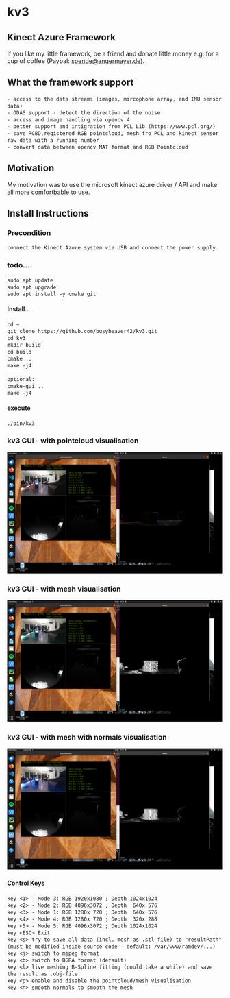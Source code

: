 # kv3
## Kinect Azure Framework
If you like my little framework, be a friend and donate little money 
e.g. for a cup of coffee (Paypal: spende@angermayer.de).

## What the framework support
    - access to the data streams (images, mircophone array, and IMU sensor data)
    - ODAS support - detect the direction of the noise
    - access and image handling via opencv 4
    - better support and intigration from PCL Lib (https://www.pcl.org/)
    - save RGBD,registered RGB pointcloud, mesh fro PCL and kinect sensor raw data with a running number
    - convert data between opencv MAT format and RGB Pointcloud


## Motivation 
My motivation was to use the microsoft kinect azure driver / API and make all more comfortbable to use.

## Install Instructions
### Precondition
    connect the Kinect Azure system via USB and connect the power supply.


### todo...

    sudo apt update
    sudo apt upgrade
    sudo apt install -y cmake git

    
#### Install..

    cd ~
    git clone https://github.com/busybeaver42/kv3.git
    cd kv3
    mkdir build
    cd build
    cmake ..
    make -j4
    
    optional:
    cmake-gui ..
    make -j4
    
    
#### execute

    ./bin/kv3
    
    
### kv3 GUI - with pointcloud visualisation
![Alt-Text](/assets/kv3gui01.png "kv3 GUI - pointcloud")

### kv3 GUI - with mesh visualisation
![Alt-Text](/assets/kv3gui02.png "kv3 GUI - mesh")

### kv3 GUI - with mesh with normals visualisation
![Alt-Text](/assets/kv3gui03.png "kv3 GUI - smooth mesh via normals")

#### Control Keys
    key <1> - Mode 3: RGB 1920x1080 ; Depth 1024x1024 
    key <2> - Mode 2: RGB 4096x3072 ; Depth  640x 576 
    key <3> - Mode 1: RGB 1280x 720 ; Depth  640x 576 
    key <4> - Mode 4: RGB 1280x 720 ; Depth  320x 288 
    key <5> - Mode 5: RGB 4096x3072 ; Depth 1024x1024 
    key <ESC> Exit
    key <s> try to save all data (incl. mesh as .stl-file) to "resultPath" (must be modified inside source code - default: /var/www/ramdev/...)
    key <j> switch to mjpeg format
    key <b> switch to BGRA format (default)
    key <l> live meshing B-Spline fitting (could take a while) and save the result as .obj-file.
    key <p> enable and disable the pointcloud/mesh visualisation
    key <n> smooth normals to smooth the mesh
    
    
    
    
